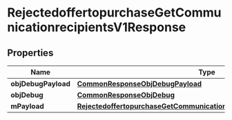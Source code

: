 

# RejectedoffertopurchaseGetCommunicationrecipientsV1Response

## Properties

Name | Type | Description | Notes
------------ | ------------- | ------------- | -------------
**objDebugPayload** | [**CommonResponseObjDebugPayload**](CommonResponseObjDebugPayload.md) |  | 
**objDebug** | [**CommonResponseObjDebug**](CommonResponseObjDebug.md) |  |  [optional]
**mPayload** | [**RejectedoffertopurchaseGetCommunicationrecipientsV1ResponseMPayload**](RejectedoffertopurchaseGetCommunicationrecipientsV1ResponseMPayload.md) |  | 





